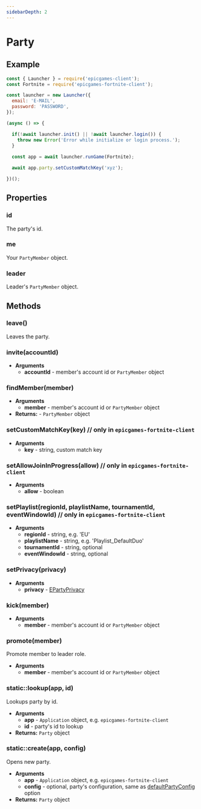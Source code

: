 ```yaml
---
sidebarDepth: 2
---
```


# Party

## Example
```javascript
const { Launcher } = require('epicgames-client');
const Fortnite = require('epicgames-fortnite-client');

const launcher = new Launcher({
  email: 'E-MAIL',
  password: 'PASSWORD',
});

(async () => {

  if(!await launcher.init() || !await launcher.login()) {
    throw new Error('Error while initialize or login process.');
  }
	
  const app = await launcher.runGame(Fortnite);

  await app.party.setCustomMatchKey('xyz');

})();
```

## Properties

### id
The party's id.

### me
Your `PartyMember` object.

### leader
Leader's `PartyMember` object.

## Methods

### leave()
Leaves the party.

### invite(accountId)
- **Arguments**
  - **accountId** - member's account id or `PartyMember` object

### findMember(member)
- **Arguments**
  - **member** - member's account id or `PartyMember` object
- **Returns:** - `PartyMember` object

### setCustomMatchKey(key) // only in `epicgames-fortnite-client`
- **Arguments**
  - **key** - string, custom match key

### setAllowJoinInProgress(allow) // only in `epicgames-fortnite-client`
- **Arguments**
  - **allow** - boolean

### setPlaylist(regionId, playlistName, tournamentId, eventWindowId) // only in `epicgames-fortnite-client`
- **Arguments**
  - **regionId** - string, e.g. 'EU'
  - **playlistName** - string, e.g. 'Playlist_DefaultDuo'
  - **tournamentId** - string, optional
  - **eventWindowId** - string, optional

### setPrivacy(privacy)
- **Arguments**
  - **privacy** - [EPartyPrivacy](/EPartyPrivacy.html)

### kick(member)
- **Arguments**
  - **member** - member's account id or `PartyMember` object

### promote(member)
Promote member to leader role.
- **Arguments**
  - **member** - member's account id or `PartyMember` object

### static::lookup(app, id)
Lookups party by id.
- **Arguments**
  - **app** - `Application` object, e.g. `epicgames-fortnite-client`
  - **id** - party's id to lookup
- **Returns:** `Party` object

### static::create(app, config)
Opens new party.
- **Arguments**
  - **app** - `Application` object, e.g. `epicgames-fortnite-client`
  - **config** - optional, party's configuration, same as [defaultPartyConfig](/Client.html#defaultpartyconfig) option
- **Returns:** `Party` object